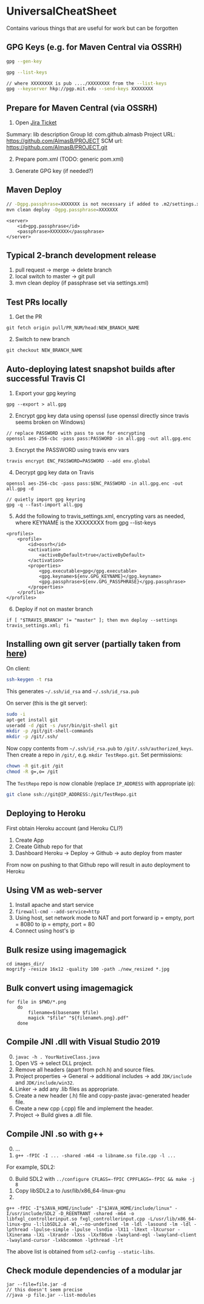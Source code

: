 # UniversalCheatSheet
Contains various things that are useful for work but can be forgotten

## GPG Keys (e.g. for Maven Central via OSSRH)

```bash
gpg --gen-key

gpg --list-keys

// where XXXXXXXX is pub ..../XXXXXXXX from the --list-keys
gpg --keyserver hkp://pgp.mit.edu --send-keys XXXXXXXX
```

## Prepare for Maven Central (via OSSRH)

1. Open [Jira Ticket](https://issues.sonatype.org/secure/CreateIssue.jspa?issuetype=21&pid=10134)

Summary: lib description
Group Id: com.github.almasb
Project URL: https://github.com/AlmasB/PROJECT
SCM url: https://github.com/AlmasB/PROJECT.git

2. Prepare pom.xml (TODO: generic pom.xml)

3. Generate GPG key (if needed?)

## Maven Deploy

```bash
// -Dgpg.passphrase=XXXXXXX is not necessary if added to .m2/settings.xml as shown below
mvn clean deploy -Dgpg.passphrase=XXXXXXX
```

```
<server>
    <id>gpg.passphrase</id>
    <passphrase>XXXXXXX</passphrase>
</server>
```

## Typical 2-branch development release

1. pull request -> merge -> delete branch
2. local switch to master -> git pull
3. mvn clean deploy (if passphrase set via settings.xml)

## Test PRs locally

1. Get the PR

```
git fetch origin pull/PR_NUM/head:NEW_BRANCH_NAME
```

2. Switch to new branch

```
git checkout NEW_BRANCH_NAME
```

## Auto-deploying latest snapshot builds after successful Travis CI

1. Export your gpg keyring

```
gpg --export > all.gpg
```

2. Encrypt gpg key data using openssl (use openssl directly since travis seems broken on Windows)

```
// replace PASSWORD with pass to use for encrypting 
openssl aes-256-cbc -pass pass:PASSWORD -in all.gpg -out all.gpg.enc
```

3. Encrypt the PASSWORD using travis env vars

```
travis encrypt ENC_PASSWORD=PASSWORD --add env.global
```

4. Decrypt gpg key data on Travis

```
openssl aes-256-cbc -pass pass:$ENC_PASSWORD -in all.gpg.enc -out all.gpg -d

// quietly import gpg keyring
gpg -q --fast-import all.gpg
```

5. Add the following to travis_settings.xml, encrypting vars as needed,
where KEYNAME is the XXXXXXXX from gpg --list-keys

```
<profiles>
    <profile>
        <id>ossrh</id>
        <activation>
            <activeByDefault>true</activeByDefault>
        </activation>
        <properties>
            <gpg.executable>gpg</gpg.executable>
            <gpg.keyname>${env.GPG_KEYNAME}</gpg.keyname>
            <gpg.passphrase>${env.GPG_PASSPHRASE}</gpg.passphrase>
        </properties>
    </profile>
</profiles>
```

6. Deploy if not on master branch

```
if [ "$TRAVIS_BRANCH" != "master" ]; then mvn deploy --settings travis_settings.xml; fi
```

## Installing own git server (partially taken from [here](https://blog.jixee.me/how-to-migrate-from-github-to-a-self-hosted-repository/))

On client:

```bash
ssh-keygen -t rsa
```

This generates `~/.ssh/id_rsa` and `~/.ssh/id_rsa.pub`

On server (this is the git server):

```bash
sudo -i
apt-get install git
useradd -d /git -s /usr/bin/git-shell git
mkdir -p /git/git-shell-commands
mkdir -p /git/.ssh/
```

Now copy contents from `~/.ssh/id_rsa.pub` to `/git/.ssh/authorized_keys`.
Then create a repo in `/git/`, e.g. `mkdir TestRepo.git`.
Set permissions:

```bash
chown -R git.git /git
chmod -R g=,o= /git
```

The `TestRepo` repo is now clonable (replace `IP_ADDRESS` with appropriate ip):

```bash
git clone ssh://git@IP_ADDRESS:/git/TestRepo.git
```

## Deploying to Heroku

First obtain Heroku account (and Heroku CLI?)

1. Create App
2. Create Github repo for that
3. Dashboard Heroku -> Deploy -> Github -> auto deploy from master

From now on pushing to that Github repo will result in auto deployment to Heroku

## Using VM as web-server

1. Install apache and start service
2. `firewall-cmd --add-service=http`
3. Using host, set network mode to NAT and port forward ip = empty, port = 8080 to ip = empty, port = 80
4. Connect using host's ip

## Bulk resize using imagemagick

```
cd images_dir/
mogrify -resize 16x12 -quality 100 -path ./new_resized *.jpg
```

## Bulk convert using imagemagick

```
for file in $PWD/*.png
    do
        filename=$(basename $file)
        magick "$file" "${filename%.png}.pdf"
    done
```

## Compile JNI .dll with Visual Studio 2019

0. `javac -h . YourNativeClass.java`
1. Open VS -> select DLL project.
2. Remove all headers (apart from pch.h) and source files.
3. Project properties -> General -> additional includes -> add `JDK/include` and `JDK/include/win32`.
4. Linker -> add any .lib files as appropriate.
5. Create a new header (.h) file and copy-paste javac-generated header file.
6. Create a new cpp (.cpp) file and implement the header.
7. Project -> Build gives a .dll file.

## Compile JNI .so with g++

0. ...
1. `g++ -fPIC -I ... -shared -m64 -o libname.so file.cpp -l ...`

For example, SDL2:

0. Build SDL2 with `../configure CFLAGS=-fPIC CPPFLAGS=-fPIC && make -j 8`
1. Copy libSDL2.a to /usr/lib/x86_64-linux-gnu
2. 

```
g++ -fPIC -I"$JAVA_HOME/include" -I"$JAVA_HOME/include/linux" -I/usr/include/SDL2 -D_REENTRANT -shared -m64 -o libfxgl_controllerinput.so fxgl_controllerinput.cpp -L/usr/lib/x86_64-linux-gnu -l:libSDL2.a -Wl,--no-undefined -lm -ldl -lasound -lm -ldl -lpthread -lpulse-simple -lpulse -lsndio -lX11 -lXext -lXcursor -lXinerama -lXi -lXrandr -lXss -lXxf86vm -lwayland-egl -lwayland-client -lwayland-cursor -lxkbcommon -lpthread -lrt
```

The above list is obtained from `sdl2-config --static-libs`.

## Check module dependencies of a modular jar

```
jar --file=file.jar -d
// this doesn't seem precise
//java -p file.jar --list-modules
```
